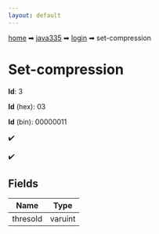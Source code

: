 ```yaml
---
layout: default
---
```


[home](/) ➡ [java335](/protocol/java335) ➡ [login](/protocol/java335/login) ➡ set-compression

# Set-compression

**Id**: 3

**Id** (hex): 03

**Id** (bin): 00000011

✔️

✔️

## Fields

Name | Type
---|---
thresold | varuint

